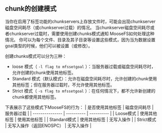 ##  chunk的创建模式 
当你在启用了标签功能的chunkservers上存放文件时，可能会出现chunkserver磁盘空间耗尽（或chunkserver过载）的情况。 当chunkserver磁盘空间耗尽或者chunkserver过载时，需要使用创建chunks模式通知 MooseFS如何处理这种情况。 
你可以为每个文件、目录及其子目录等设置这些模式，因为当为数据设置goal类型的时候，他们可以被设置（或修改）。 
 
创建chunks模式可以分为三种： 
+ loose 模式（ ` -l flag to mfssetgoal ` ）：当服务器过载或磁盘空间耗尽时，允许创建的chunk使用其他标签。 
+ Standard 模式（默认模式）：允许在磁盘空间耗尽时，允许创建的chunk使用其他标签；但在服务器过载时，不允许使用其他标签。 
+ Strict 模式（ ` -s flag to mfssetgoal `  ）：在任何情况下，都不允许新创建的 chunk都使用其他标签。 
 
下表展示了这些模式下MooseFS的行为： 
| 是否使用其他标签 	| 磁盘空间耗尽 |  	服务器过载  |
| --------------- | ---------- | ---------- | 
| Loose模式  | 	使用其他标签  | 	使用其他标签  |
| Standard模式  | 	使用其他标签  | 	无写入操作   |
| Strict模式  | 	无写入操作（返回ENOSPC）  | 	无写入操作  |
 
